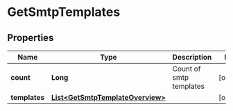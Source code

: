 
# GetSmtpTemplates

## Properties
Name | Type | Description | Notes
------------ | ------------- | ------------- | -------------
**count** | **Long** | Count of smtp templates |  [optional]
**templates** | [**List&lt;GetSmtpTemplateOverview&gt;**](GetSmtpTemplateOverview.md) |  |  [optional]



